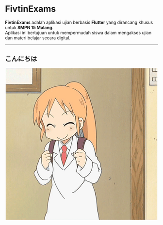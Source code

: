 # FivtinExams
**FivtinExams** adalah aplikasi ujian berbasis **Flutter** yang dirancang khusus untuk **SMPN 15 Malang**.  
Aplikasi ini bertujuan untuk mempermudah siswa dalam mengakses ujian dan materi belajar secara digital.

---

## こんにちは

<div align="center">
  <img src="dump/hakase-key.gif" alt="Preview FivtinExams" width="500"/>
</div>